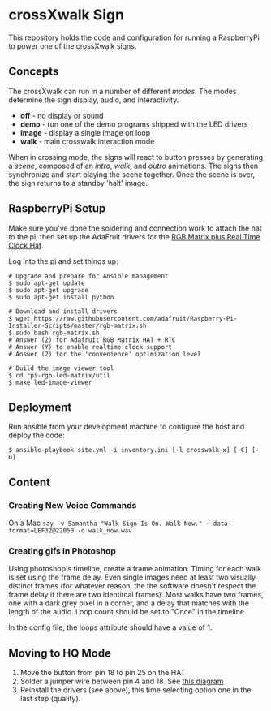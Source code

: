 crossXwalk Sign
===============

This repository holds the code and configuration for running a RaspberryPi to
power one of the crossXwalk signs.


## Concepts

The crossXwalk can run in a number of different _modes_. The modes determine
the sign display, audio, and interactivity.

- **off** - no display or sound
- **demo** - run one of the demo programs shipped with the LED drivers
- **image** - display a single image on loop
- **walk** - main crosswalk interaction mode

When in crossing mode, the signs will react to button presses by generating a
_scene_, composed of an _intro_, _walk_, and _outro_ animations. The signs then
synchronize and start playing the scene together. Once the scene is over, the
sign returns to a standby 'halt' image.


## RaspberryPi Setup

Make sure you've done the soldering and connection work to attach the hat to the
pi, then set up the AdaFruit drivers for the
[RGB Matrix plus Real Time Clock Hat](https://learn.adafruit.com/adafruit-rgb-matrix-plus-real-time-clock-hat-for-raspberry-pi/driving-matrices).

Log into the pi and set things up:

```shell
# Upgrade and prepare for Ansible management
$ sudo apt-get update
$ sudo apt-get upgrade
$ sudo apt-get install python

# Download and install drivers
$ wget https://raw.githubusercontent.com/adafruit/Raspberry-Pi-Installer-Scripts/master/rgb-matrix.sh
$ sudo bash rgb-matrix.sh
# Answer (2) for Adafruit RGB Matrix HAT + RTC
# Answer (Y) to enable realtime clock support
# Answer (2) for the 'convenience' optimization level

# Build the image viewer tool
$ cd rpi-rgb-led-matrix/util
$ make led-image-viewer
```


## Deployment

Run ansible from your development machine to configure the host and deploy the
code:

```shell
$ ansible-playbook site.yml -i inventory.ini [-l crosswalk-x] [-C] [-D]
```


## Content

### Creating New Voice Commands
On a Mac `say -v Samantha "Walk Sign Is On. Walk Now." --data-format=LEF32@22050 -o walk_now.wav` 

### Creating gifs in Photoshop
Using photoshop's timeline, create a frame animation. Timing for each walk is set using the frame delay. Even single images need at least two visually distinct frames (for whatever reason, the the software doesn't respect the frame delay if there are two identitcal frames). Most walks have two frames, one with a dark grey pixel in a corner, and a delay that matches with the length of the audio. Loop count should be set to "Once" in the timeline.

In the config file, the loops attribute should have a value of 1.

## Moving to HQ Mode
1. Move the button from pin 18 to pin 25 on the HAT
1. Solder a jumper wire between pin 4 and 18. See [this diagram](https://github.com/hzeller/rpi-rgb-led-matrix/blob/master/img/adafruit-mod.jpg)
1. Reinstall the drivers (see above), this time selecting option one in the last step (quality).
